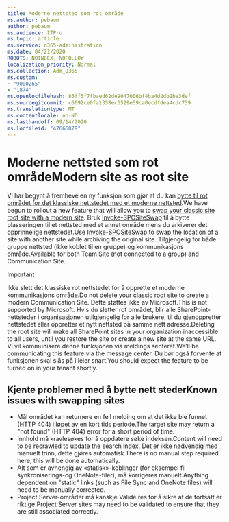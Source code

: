 ```yaml
---
title: Moderne nettsted som rot område
ms.author: pebaum
author: pebaum
ms.audience: ITPro
ms.topic: article
ms.service: o365-administration
ms.date: 04/21/2020
ROBOTS: NOINDEX, NOFOLLOW
localization_priority: Normal
ms.collection: Adm_O365
ms.custom:
- "9000265"
- "1874"
ms.openlocfilehash: 86ff5f7fbaed62de9047006bf4ba4d2db2be3def
ms.sourcegitcommit: c6692ce0fa1358ec3529e59ca0ecdfdea4cdc759
ms.translationtype: MT
ms.contentlocale: nb-NO
ms.lasthandoff: 09/14/2020
ms.locfileid: "47666879"
---
```

# <a name="modern-site-as-root-site"></a><span data-ttu-id="cfd62-102">Moderne nettsted som rot område</span><span class="sxs-lookup"><span data-stu-id="cfd62-102">Modern site as root site</span></span>

<span data-ttu-id="cfd62-103">Vi har begynt å fremheve en ny funksjon som gjør at du kan [bytte til rot området for det klassiske nettstedet med et moderne nettsted](https://docs.microsoft.com/sharepoint/modern-root-site).</span><span class="sxs-lookup"><span data-stu-id="cfd62-103">We have begun to rollout a new feature that will allow you to [swap your classic site root site with a modern site](https://docs.microsoft.com/sharepoint/modern-root-site).</span></span> <span data-ttu-id="cfd62-104">Bruk [Invoke-SPOSiteSwap](https://docs.microsoft.com/powershell/module/sharepoint-online/invoke-spositeswap?view=sharepoint-ps) til å bytte plasseringen til et nettsted med et annet område mens du arkiverer det opprinnelige nettstedet.</span><span class="sxs-lookup"><span data-stu-id="cfd62-104">Use [Invoke-SPOSiteSwap](https://docs.microsoft.com/powershell/module/sharepoint-online/invoke-spositeswap?view=sharepoint-ps) to swap the location of a site with another site while archiving the original site.</span></span> <span data-ttu-id="cfd62-105">Tilgjengelig for både gruppe nettsted (ikke koblet til en gruppe) og kommunikasjons område.</span><span class="sxs-lookup"><span data-stu-id="cfd62-105">Available for both Team Site (not connected to a group) and Communication Site.</span></span>

>[!Important]
> <span data-ttu-id="cfd62-106">Ikke slett det klassiske rot nettstedet for å opprette et moderne kommunikasjons område.</span><span class="sxs-lookup"><span data-stu-id="cfd62-106">Do not delete your classic root site to create a modern Communication Site.</span></span> <span data-ttu-id="cfd62-107">Dette støttes ikke av Microsoft.</span><span class="sxs-lookup"><span data-stu-id="cfd62-107">This is not supported by Microsoft.</span></span> <span data-ttu-id="cfd62-108">Hvis du sletter rot området, blir alle SharePoint-nettsteder i organisasjonen utilgjengelig for alle brukere, til du gjenoppretter nettstedet eller oppretter et nytt nettsted på samme nett adresse.</span><span class="sxs-lookup"><span data-stu-id="cfd62-108">Deleting the root site will make all SharePoint sites in your organization inaccessible to all users, until you restore the site or create a new site at the same URL.</span></span> <span data-ttu-id="cfd62-109">Vi vil kommunisere denne funksjonen via meldings senteret.</span><span class="sxs-lookup"><span data-stu-id="cfd62-109">We’ll be communicating this feature via the message center.</span></span> <span data-ttu-id="cfd62-110">Du bør også forvente at funksjonen skal slås på i leier snart.</span><span class="sxs-lookup"><span data-stu-id="cfd62-110">You should expect the feature to be turned on in your tenant shortly.</span></span>

## <a name="known-issues-with-swapping-sites"></a><span data-ttu-id="cfd62-111">Kjente problemer med å bytte nett steder</span><span class="sxs-lookup"><span data-stu-id="cfd62-111">Known issues with swapping sites</span></span>
- <span data-ttu-id="cfd62-112">Mål området kan returnere en feil melding om at det ikke ble funnet (HTTP 404) i løpet av en kort tids periode.</span><span class="sxs-lookup"><span data-stu-id="cfd62-112">The target site may return a "not found" (HTTP 404) error for a short period of time.</span></span>
- <span data-ttu-id="cfd62-113">Innhold må kravlesøkes for å oppdatere søke indeksen.</span><span class="sxs-lookup"><span data-stu-id="cfd62-113">Content will need to be recrawled to update the search index.</span></span> <span data-ttu-id="cfd62-114">Det er ikke nødvendig med manuelt trinn, dette gjøres automatisk.</span><span class="sxs-lookup"><span data-stu-id="cfd62-114">There is no manual step required here, this will be done automatically.</span></span>
- <span data-ttu-id="cfd62-115">Alt som er avhengig av «statisk»-koblinger (for eksempel fil synkroniserings-og OneNote-filer), må korrigeres manuelt.</span><span class="sxs-lookup"><span data-stu-id="cfd62-115">Anything dependent on "static" links (such as File Sync and OneNote files) will need to be manually corrected.</span></span>
- <span data-ttu-id="cfd62-116">Project Server-områder må kanskje Valide res for å sikre at de fortsatt er riktige.</span><span class="sxs-lookup"><span data-stu-id="cfd62-116">Project Server sites may need to be validated to ensure that they are still associated correctly.</span></span> 
